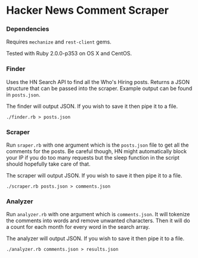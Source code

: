 # Hacker News Comment Scraper

### Dependencies

Requires `mechanize` and `rest-client` gems.

Tested with Ruby 2.0.0-p353 on OS X and CentOS.

### Finder

Uses the HN Search API to find all the Who's Hiring posts. Returns a JSON 
structure that can be passed into the scraper. Example output can be found in
`posts.json`.

The finder will output JSON. If you wish to save it then pipe it to a file.

`./finder.rb > posts.json`

### Scraper

Run `sraper.rb` with one argument which is the `posts.json` file to get all the
comments for the posts. Be careful though, HN might automatically block your IP
if you do too many requests but the sleep function in the script should
hopefully take care of that.

The scraper will output JSON. If you wish to save it then pipe it to a file.

`./scraper.rb posts.json > comments.json`

### Analyzer

Run `analyzer.rb` with one argument which is `comments.json`. It will tokenize
the comments into words and remove unwanted characters. Then it will do a count
for each month for every word in the search array.

The analyzer will output JSON. If you wish to save it then pipe it to a file.

`./analyzer.rb comments.json > results.json`
